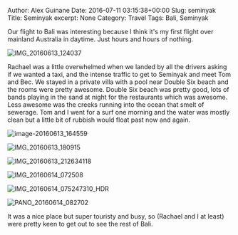 Author: Alex Guinane
Date: 2016-07-11 03:15:38+00:00
Slug: seminyak
Title: Seminyak
excerpt: None
Category: Travel
Tags: Bali, Seminyak

Our flight to Bali was interesting because I think it's my first flight over mainland Australia in daytime. Just hours and hours of nothing.

![IMG_20160613_124037](/images/2016/2016-07-11-seminyak/img_20160613_124037.jpg)

Rachael was a little overwhelmed when we landed by all the drivers asking if we wanted a taxi, and the intense traffic to get to Seminyak and meet Tom and Bec. We stayed in a private villa with a pool near Double Six beach and the rooms were pretty awesome. Double Six beach was pretty good, lots of bands playing in the sand at night for the restaurants which was awesome. Less awesome was the creeks running into the ocean that smelt of sewerage. Tom and I went for a surf one morning and the water was mostly clean but a little bit of rubbish would float past now and again.

![image-20160613_164559](/images/2016/2016-07-11-seminyak/image-20160613_164559.jpg)

![IMG_20160613_180915](/images/2016/2016-07-11-seminyak/img_20160613_180915.jpg "Resteraunts on Double Six beach")

![IMG_20160613_212634118](/images/2016/2016-07-11-seminyak/img_20160613_212634118.jpg)

![IMG_20160614_072508](/images/2016/2016-07-11-seminyak/img_20160614_072508.jpg "Picture of the power lines because Rachael loves them")

![IMG_20160614_075247310_HDR](/images/2016/2016-07-11-seminyak/img_20160614_075247310_hdr.jpg)

![PANO_20160614_082702](/images/2016/2016-07-11-seminyak/pano_20160614_082702.jpg "Breakfast")

It was a nice place but super touristy and busy, so (Rachael and I at least) were pretty keen to get out to see the rest of Bali.
